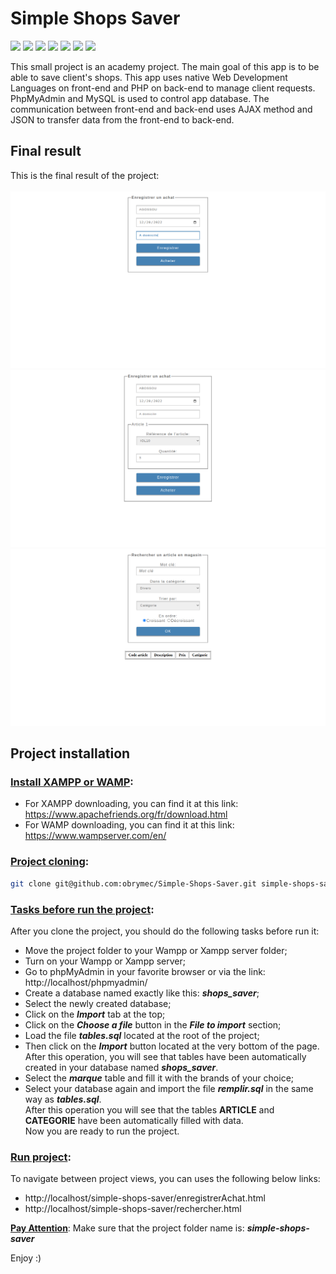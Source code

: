 # Simple Shops Saver
![](https://img.shields.io/badge/javascript-%20ES5-orange)
![](https://img.shields.io/badge/mysql-%208.0-green)
![](https://img.shields.io/badge/css-%203-lightgrey)
![](https://img.shields.io/badge/jquery-%201.5-blue)
![](https://img.shields.io/badge/sql-%2013.0-orange)
![](https://img.shields.io/badge/html-%205-blue)
![](https://img.shields.io/badge/php-7.4-blue)

This small project is an academy project. The main goal of this app is to be able to save client's shops. This app uses native Web Development Languages on front-end and PHP on back-end to manage client requests. PhpMyAdmin and MySQL is used to control app database. The communication between front-end and back-end uses AJAX method and JSON to transfer data from the front-end to back-end.

## Final result
This is the final result of the project:<br/><br/>
![](./render-1.png)
![](./render-2.png)
![](./render-3.png)

## Project installation
### <u>Install XAMPP or WAMP</u>:
- For XAMPP downloading, you can find it at this link: <a href = "https://www.apachefriends.org/fr/download.html">https://www.apachefriends.org/fr/download.html</a>
- For WAMP downloading, you can find it at this link: <a href = "https://www.wampserver.com/en">https://www.wampserver.com/en/</a>

### <u>Project cloning</u>:
```sh
git clone git@github.com:obrymec/Simple-Shops-Saver.git simple-shops-saver/
```

### <u>Tasks before run the project</u>:
After you clone the project, you should do the following tasks before run it:
- Move the project folder to your Wampp or Xampp server folder;
- Turn on your Wampp or Xampp server;
- Go to phpMyAdmin in your favorite browser or via the link: http://localhost/phpmyadmin/
- Create a database named exactly like this: <i><strong>shops_saver</strong></i>;
- Select the newly created database;
- Click on the <i><strong>Import</strong></i> tab at the top;
- Click on the <i><strong>Choose a file</strong></i> button in the <i><strong>File to import</strong></i> section;
- Load the file <i><strong>tables.sql</strong></i> located at the root of the project;
- Then click on the <i><strong>Import</strong></i> button located at the very bottom of the page.<br/>
After this operation, you will see that tables have been automatically created in your database named <i><strong>shops_saver</strong></i>.
- Select the <i><strong>marque</strong></i> table and fill it with the brands of your choice;
- Select your database again and import the file <i><strong>remplir.sql</i></strong> in the same way as <i><strong>tables.sql</i></strong>.<br/>
After this operation you will see that the tables <strong>ARTICLE</strong> and <strong>CATEGORIE</strong> have been automatically filled with data.<br/>
Now you are ready to run the project.

### <u>Run project</u>:
To navigate between project views, you can uses the following below links:
- http://localhost/simple-shops-saver/enregistrerAchat.html
- http://localhost/simple-shops-saver/rechercher.html

<u><strong>Pay Attention</strong></u>: Make sure that the project folder name is: <i><strong>simple-shops-saver</i></strong>

Enjoy :)
